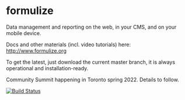 formulize
=========

Data management and reporting on the web, in your CMS, and on your mobile device.

Docs and other materials (incl. video tutorials) here: http://www.formulize.org

To get the latest, just download the current master branch, it is always operational and installation-ready.

Community Summit happening in Toronto spring 2022. Details to follow.

[![Build Status](https://travis-ci.org/jegelstaff/formulize.png)](https://travis-ci.org/jegelstaff/formulize)
